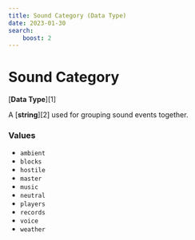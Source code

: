 ```yaml
---
title: Sound Category (Data Type)
date: 2023-01-30
search:
    boost: 2
---
```


#   Sound Category

[**Data Type**][1]

A [**string**][2] used for grouping sound events together.


### Values

* `ambient`
* `blocks`
* `hostile`
* `master`
* `music`
* `neutral`
* `players`
* `records`
* `voice`
* `weather`
